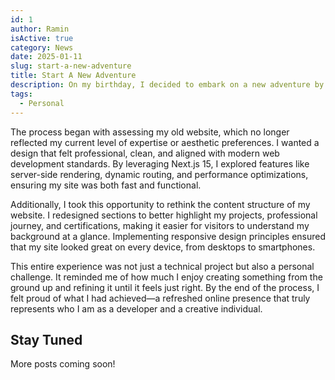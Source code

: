 ```yaml
---
id: 1
author: Ramin
isActive: true
category: News
date: 2025-01-11
slug: start-a-new-adventure
title: Start A New Adventure
description: On my birthday, I decided to embark on a new adventure by completely refactoring and redesigning my personal webpage. Using the latest features of Next.js 15, I focused on creating a more modern, efficient, and visually appealing platform to showcase my skills and experiences. This project not only marked a fresh start for my online presence but also gave me the opportunity to dive deeper into the capabilities of this powerful framework.
tags:
  - Personal
---
```


<p>The process began with assessing my old website, which no longer reflected my current level of expertise or aesthetic preferences. I wanted a design that felt professional, clean, and aligned with modern web development standards. By leveraging Next.js 15, I explored features like server-side rendering, dynamic routing, and performance optimizations, ensuring my site was both fast and functional.</p>
<p>Additionally, I took this opportunity to rethink the content structure of my website. I redesigned sections to better highlight my projects, professional journey, and certifications, making it easier for visitors to understand my background at a glance. Implementing responsive design principles ensured that my site looked great on every device, from desktops to smartphones.</p>
<p>This entire experience was not just a technical project but also a personal challenge. It reminded me of how much I enjoy creating something from the ground up and refining it until it feels just right. By the end of the process, I felt proud of what I had achieved—a refreshed online presence that truly represents who I am as a developer and a creative individual.</p>

## Stay Tuned

More posts coming soon!
